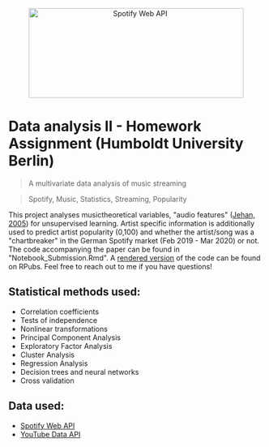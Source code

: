 <p align = "center">

<a href="https://developer.spotify.com/documentation/web-api/reference/tracks/get-audio-features/">
	<img src="https://developer.spotify.com/assets/branding-guidelines/logo@2x.png" width="424" height="177" title="Spotify Web API">
</a>
</p>

# Data analysis II - Homework Assignment (Humboldt University Berlin)
> A multivariate data analysis of music streaming

> Spotify, Music, Statistics, Streaming, Popularity

This project analyses musictheoretical variables, "audio features" (<a href = "http://web.media.mit.edu/~tristan/phd/dissertation/index.html" target="_blank">Jehan, 2005</a>) for unsupervised learning. Artist specific information is additionally used to predict artist popularity (0,100) and whether the artist/song was a "chartbreaker" in the German Spotify market (Feb 2019 - Mar 2020) or not. The code accompanying the paper can be found in "Notebook_Submission.Rmd". A <a href = "https://rpubs.com/gerwolf/da2_assignment_spotify" target="_blank">rendered version</a> of the code can be found on RPubs. Feel free to reach out to me if you have questions!

## Statistical methods used:

- Correlation coefficients
- Tests of independence
- Nonlinear transformations
- Principal Component Analysis
- Exploratory Factor Analysis
- Cluster Analysis
- Regression Analysis
- Decision trees and neural networks
- Cross validation

## Data used:

- <a href = "https://developer.spotify.com/documentation/web-api/" target="_blank">Spotify Web API</a>
- <a href = "https://developers.google.com/youtube/v3" target="_blank">YouTube Data API</a>